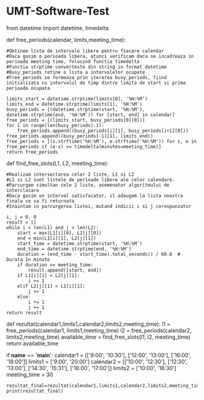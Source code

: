 # UMT-Software-Test
from datetime import datetime, timedelta

def free_periods(calendar, limits,meeting_time):

    #Obtinem lista de intervale libere pentru fiecare calendar
    #Daca gasim o perioada libera, atunci verificam daca se incadreaza in perioada meeting time, folosind functia timedelta
    #Functia strptime converteste din string in format datetime
    #Busy_periods retine o lista a intervalelor ocupate
    #Free_periods se formeaza prin iterarea busy_periods, fiind initializata cu intervalul de timp dintre limita de start si prima perioada ocupata

    limits_start = datetime.strptime(limits[0], '%H:%M')
    limits_end = datetime.strptime(limits[1], '%H:%M')
    busy_periods = [(datetime.strptime(start, '%H:%M'), datetime.strptime(end, '%H:%M')) for [start, end] in calendar]
    free_periods = [(limits_start, busy_periods[0][0])]
    for i in range(len(busy_periods)-1):
        free_periods.append((busy_periods[i][1], busy_periods[i+1][0]))
    free_periods.append((busy_periods[-1][1], limits_end))
    free_periods = [(s.strftime('%H:%M'), e.strftime('%H:%M')) for s, e in free_periods if (e-s) >= timedelta(minutes=meeting_time)]
    return free_periods

def find_free_slots(L1, L2, meeting_time):

    #Realizam intersectarea celor 2 liste, L1 si L2
    #L1 si L2 sunt listele de perioade libere ale celor calendare.
    #Parcurgem simultan cele 2 liste, asemenator algoritmului de interclasare
    #Daca gasim un interval satisfacator, il adaugam la lista noastra finala ce va fi returnata
    #Inaintam in parcurgerea listei, mutand indicii i si j corespunzator

    i, j = 0, 0
    result = []
    while i < len(L1) and j < len(L2):
        start = max(L1[i][0], L2[j][0])
        end = min(L1[i][1], L2[j][1])
        start_time = datetime.strptime(start, '%H:%M')
        end_time = datetime.strptime(end, '%H:%M')
        duration = (end_time - start_time).total_seconds() / 60.0  # Durata în minute
        if duration >= meeting_time:
            result.append([start, end])
        if L1[i][1] < L2[j][1]:
            i += 1
        elif L2[j][1] < L1[i][1]:
            j += 1
        else:
            i += 1
            j += 1
    return result

def rezultat(calendar1,limits1,calendar2,limits2,meeting_time):
    l1 = free_periods(calendar1, limits1,meeting_time)
    l2 = free_periods(calendar2, limits2,meeting_time)
    available_time = find_free_slots(l1, l2, meeting_time)
    return available_time


if __name__ == '__main__':
    calendar1 = [['9:00', '10:30'], ['12:00', '13:00'], ['16:00', '18:00']]
    limits1 = ['9:00', '20:00']
    calendar2 = [['10:00', '12:30'], ['12:30', '13:00'], ['14:30', '15:31'], ['16:00', '17:00']]
    limits2 = ['10:00', '18:30']
    meeting_time = 30

    rezultat_final=rezultat(calendar1,limits1,calendar2,limits2,meeting_time)
    print(rezultat_final)

